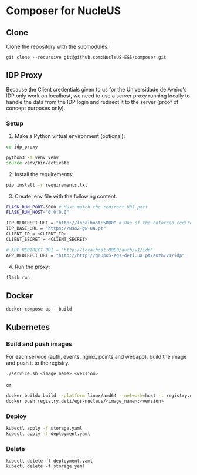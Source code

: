# Composer for NucleUS

## Clone
Clone the repository with the submodules:

```
git clone --recursive git@github.com:NucleUS-EGS/composer.git
```

## IDP Proxy

Because the Client credentials given to us for the Universidade de Aveiro's IDP only work on localhost, we need to use a server proxy running locally to handle the data from the IDP login and redirect it to the server (proof of concept purposes only).

### Setup

1. Make a Python virtual environment (optional):
```bash
cd idp_proxy

python3 -m venv venv
source venv/bin/activate
```

2. Install the requirements:
```bash
pip install -r requirements.txt
```

3. Create .env file with the following content:
```bash
FLASK_RUN_PORT=5000 # Must match the redirect URI port
FLASK_RUN_HOST="0.0.0.0"

IDP_REDIRECT_URI = "http://localhost:5000" # One of the enforced redirect URIs
IDP_BASE_URL = "https://wso2-gw.ua.pt"
CLIENT_ID = <CLIENT_ID>
CLIENT_SECRET = <CLIENT_SECRET>

# APP_REDIRECT_URI = "http://localhost:8080/auth/v1/idp"
APP_REDIRECT_URI = "http://http://grupo5-egs-deti.ua.pt/auth/v1/idp"
```


4. Run the proxy:
```bash
flask run
```

## Docker

```
docker-compose up --build
```

## Kubernetes

### Build and push images

For each service (auth, events, nginx, points and webapp), build the image and push it to the registry.

```bash
./service.sh <image_name> <version>
```

or

```bash
docker buildx build --platform linux/amd64 --network=host -t registry.deti/egs-nucleus/<image_name>:<version> -f <image_name>.dockerfile .
docker push registry.deti/egs-nucleus/<image_name>:<version>
```

### Deploy

```bash
kubectl apply -f storage.yaml
kubectl apply -f deployment.yaml
```

### Delete

```
kubectl delete -f deployment.yaml
kubectl delete -f storage.yaml
```
